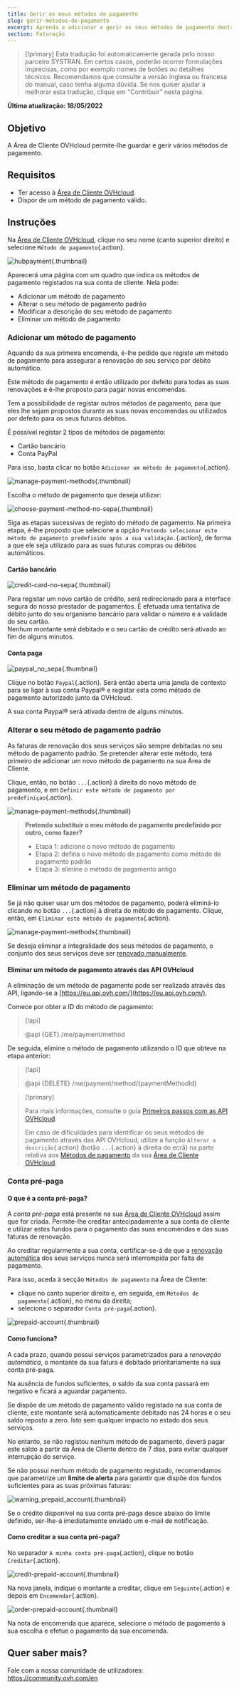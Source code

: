 ```yaml
---
title: Gerir os meus métodos de pagamento
slug: gerir-metodos-de-pagamento
excerpt: Aprenda a adicionar e gerir os seus métodos de pagamento dentro da Área de Cliente OVHcloud
section: Faturação
---
```


> [!primary]
> Esta tradução foi automaticamente gerada pelo nosso parceiro SYSTRAN. Em certos casos, poderão ocorrer formulações imprecisas, como por exemplo nomes de botões ou detalhes técnicos. Recomendamos que consulte a versão inglesa ou francesa do manual, caso tenha alguma dúvida. Se nos quiser ajudar a melhorar esta tradução, clique em "Contribuir" nesta página.
>

**Última atualização: 18/05/2022**

## Objetivo

A Área de Cliente OVHcloud permite-lhe guardar e gerir vários métodos de pagamento.

## Requisitos

- Ter acesso à [Área de Cliente OVHcloud](https://www.ovh.com/auth/?action=gotomanager&from=https://www.ovh.pt/&ovhSubsidiary=pt).
- Dispor de um método de pagamento válido.

## Instruções <a name="payment_methods"></a>

Na [Área de Cliente OVHcloud](https://www.ovh.com/auth/?action=gotomanager&from=https://www.ovh.pt/&ovhSubsidiary=pt), clique no seu nome (canto superior direito) e selecione `Método de pagamento`{.action}.

![hubpayment](images/hubpayment.png){.thumbnail}

Aparecerá uma página com um quadro que indica os métodos de pagamento registados na sua conta de cliente. Nela pode:

- Adicionar um método de pagamento
- Alterar o seu método de pagamento padrão
- Modificar a descrição do seu método de pagamento
- Eliminar um método de pagamento

### Adicionar um método de pagamento

Aquando da sua primeira encomenda, é-lhe pedido que registe um método de pagamento para assegurar a renovação do seu serviço por débito automático.

Este método de pagamento é então utilizado por defeito para todas as suas renovações e é-lhe proposto para pagar novas encomendas.

Tem a possibilidade de registar outros métodos de pagamento, para que eles lhe sejam propostos durante as suas novas encomendas ou utilizados por defeito para os seus futuros débitos.

É possível registar 2 tipos de métodos de pagamento:

- Cartão bancário
- Conta PayPal

Para isso, basta clicar no botão `Adicionar um método de pagamento`{.action}.

![manage-payment-methods](images/managepaymentmethods2.png){.thumbnail}

Escolha o método de pagamento que deseja utilizar: 

![choose-payment-method-no-sepa](images/choose-payment-method-no-sepa.png){.thumbnail}

Siga as etapas sucessivas de registo do método de pagamento. Na primeira etapa, é-lhe proposto que selecione a opção `Pretendo selecionar este método de pagamento predefinido após a sua validação.`{.action}, de forma a que ele seja utilizado para as suas futuras compras ou débitos automáticos.

#### Cartão bancário

![credit-card-no-sepa](images/credit-card-no-sepa.png){.thumbnail}

Para registar um novo cartão de crédito, será redirecionado para a interface segura do nosso prestador de pagamentos. É efetuada uma tentativa de débito junto do seu organismo bancário para validar o número e a validade do seu cartão.<br>
Nenhum montante será debitado e o seu cartão de crédito será ativado ao fim de alguns minutos.

#### Conta paga

![paypal_no_sepa](images/paypal_no_sepa.png){.thumbnail}

Clique no botão `Paypal`{.action}. Será então aberta uma janela de contexto para se ligar à sua conta Paypal® e registar esta como método de pagamento autorizado junto da OVHcloud.

A sua conta Paypal® será ativada dentro de alguns minutos.

### Alterar o seu método de pagamento padrão

As faturas de renovação dos seus serviços são sempre debitadas no seu método de pagamento padrão. Se pretender alterar este método, terá primeiro de adicionar um novo método de pagamento na sua Área de Cliente.

Clique, então, no botão `...`{.action} à direita do novo método de pagamento, e em `Definir este método de pagamento por predefiniçao`{.action}.

![manage-payment-methods](images/managepaymentmethods3.png){.thumbnail}

> **Pretendo substituir o meu método de pagamento predefinido por outro, como fazer?**
>
> - Etapa 1: adicione o novo método de pagamento
> - Etapa 2: defina o novo método de pagamento como método de pagamento padrão
> - Etapa 3: elimine o método de pagamento antigo
>

### Eliminar um método de pagamento

Se já não quiser usar um dos métodos de pagamento, poderá eliminá-lo clicando no botão `...`{.action} à direita do método de pagamento. Clique, então, em `Eliminar este método de pagamento`{.action}.

![manage-payment-methods](images/managepaymentmethods4.png){.thumbnail}

Se deseja eliminar a integralidade dos seus métodos de pagamento, o conjunto dos seus serviços deve ser [renovado manualmente](https://docs.ovh.com/pt/billing/guia_de_utilizacao_da_renovacao_automatica_da_ovh/#a-renovacao-manual).

#### Eliminar um método de pagamento através das API OVHcloud

A eliminação de um método de pagamento pode ser realizada através das API, ligando-se a [https://eu.api.ovh.com/](https://eu.api.ovh.com/).

Comece por obter a ID do método de pagamento:

> [!api]
>
> @api {GET} /me/payment/method
>

De seguida, elimine o método de pagamento utilizando o ID que obteve na etapa anterior:

> [!api]
>
> @api {DELETE} /me/payment/method/{paymentMethodId}
>

> [!primary]
>
> Para mais informações, consulte o guia [Primeiros passos com as API OVHcloud](https://docs.ovh.com/gb/en/api/first-steps-with-ovh-api/).
>
> Em caso de dificuldades para identificar os seus métodos de pagamento através das API OVHcloud, utilize a função `Alterar a descrição`{.action} (botão `...`{.action} à direita do ecrã) na parte relativa aos [Métodos de pagamento](#payment_methods) da sua [Área de Cliente OVHcloud](https://www.ovh.com/auth/?action=gotomanager&from=https://www.ovh.pt/&ovhSubsidiary=pt).
>

### Conta pré-paga

#### O que é a conta pré-paga?

A *conta pré-paga* está presente na sua [Área de Cliente OVHcloud](https://www.ovh.com/auth/?action=gotomanager&from=https://www.ovh.pt/&ovhSubsidiary=pt) assim que for criada. Permite-lhe creditar antecipadamente a sua conta de cliente e utilizar estes fundos para o pagamento das suas encomendas e das suas faturas de renovação.

Ao creditar regularmente a sua conta, certificar-se-á de que a [renovação automática](https://docs.ovh.com/pt/billing/guia_de_utilizacao_da_renovacao_automatica_da_ovh/#a-renovacao-automatica) dos seus serviços nunca será interrompida por falta de pagamento.

Para isso, aceda à secção `Métodos de pagamento` na Área de Cliente:

- clique no canto superior direito e, em seguida, em `Métodos de pagamento`{.action}, no menu da direita;
- selecione o separador `Conta pré-paga`{.action}.

![prepaid-account](images/prepaid-account.png){.thumbnail}

#### Como funciona?

A cada prazo, quando possui serviços parametrizados para a *renovação automática*, o montante da sua fatura é debitado prioritariamente na sua conta pré-paga.

Na ausência de fundos suficientes, o saldo da sua conta passará em negativo e ficará a aguardar pagamento.

Se dispõe de um método de pagamento válido registado na sua conta de cliente, este montante será automaticamente debitado nas 24 horas e o seu saldo reposto a zero. Isto sem qualquer impacto no estado dos seus serviços.

No entanto, se não registou nenhum método de pagamento, deverá pagar este saldo a partir da Área de Cliente dentro de 7 dias, para evitar qualquer interrupção do serviço.

Se não possui nenhum método de pagamento registado, recomendamos que parametrize um **limite de alerta** para garantir que dispõe dos fundos suficientes para as suas próximas faturas:

![warning_prepaid_account](images/warning_prepaid_account.png){.thumbnail}

Se o crédito disponível na sua conta pré-paga desce abaixo do limite definido, ser-lhe-á imediatamente enviado um e-mail de notificação.

#### Como creditar a sua conta pré-paga?

No separador `A minha conta pré-paga`{.action}, clique no botão `Creditar`{.action}.

![credit-prepaid-account](images/credit-prepaid-account.png){.thumbnail}

Na nova janela, indique o montante a creditar, clique em `Seguinte`{.action} e depois em `Encomendar`{.action}.

![order-prepaid-account](images/order-prepaid-account.png){.thumbnail}

Na nota de encomenda que aparece, selecione o método de pagamento à sua escolha e efetue o pagamento da sua encomenda.

## Quer saber mais?

Fale com a nossa comunidade de utilizadores: <https://community.ovh.com/en>
